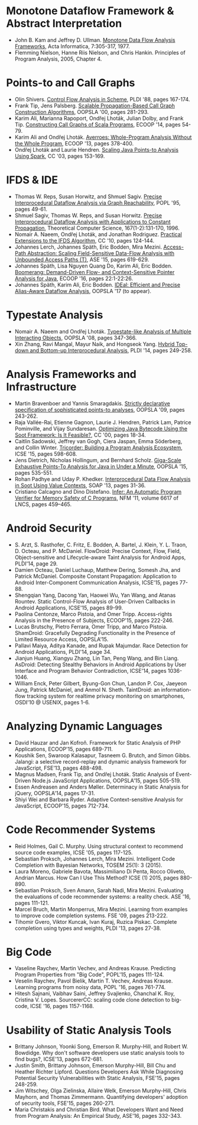 # Monotone Dataflow Framework & Abstract Interpretation
- John B. Kam and Jeffrey D. Ullman. [Monotone Data Flow Analysis Frameworks](https://doi.org/10.1007/BF00290339), Acta Informatica, 7:305-317, 1977.  
- Flemming Nielson, Hanne Riis Nielson, and Chris Hankin. Principles of Program Analysis, 2005, Chapter 4.

# Points-to and Call Graphs
- Olin Shivers. [Control Flow Analysis in Scheme](http://dx.doi.org/10.1145/53990.54007), PLDI '88, pages 167-174.
- Frank Tip, Jens Palsberg. [Scalable Propagation-Based Call Graph Construction Algorithms](http://doi.acm.org/10.1145/353171.353190), OOPSLA '00, pages 281-293.
- Karim Ali, Marianna Rapoport, Ondřej Lhoták, Julian Dolby, and Frank Tip. [Constructing Call Graphs of Scala Programs](http://dx.doi.org/10.1007/978-3-662-44202-9_3), ECOOP '14, pages 54-79.  
- Karim Ali and Ondřej Lhoták. [Averroes: Whole-Program Analysis Without the Whole Program](http://dx.doi.org/10.1007/978-3-642-39038-8_16), ECOOP '13, pages 378-400.
- Ondřej Lhoták and Laurie Hendren. [Scaling Java Points-to Analysis Using Spark](https://doi.org/10.1007/3-540-36579-6_12), CC '03, pages 153-169.

# IFDS & IDE
- Thomas W. Reps, Susan Horwitz, and Shmuel Sagiv. [Precise Interprocedural Dataflow Analysis via Graph Reachability](http://doi.acm.org/10.1145/199448.199462), POPL '95, pages 49-61.
- Shmuel Sagiv, Thomas W. Reps, and Susan Horwitz. [Precise Interprocedural Dataflow Analysis with Applications to Constant Propagation](https://doi.org/10.1016/0304-3975(96)00072-2), Theoretical Computer Science, 167(1-2):131-170, 1996.
- Nomair A. Naeem, Ondřej Lhoták, and Jonathan Rodriguez. [Practical Extensions to the IFDS Algorithm](http://dx.doi.org/10.1007/978-3-642-11970-5_8), CC '10, pages 124-144.
- Johannes Lerch, Johannes Späth, Eric Bodden, Mira Mezini. [Access-Path Abstraction: Scaling Field-Sensitive Data-Flow Analysis with Unbounded Access Paths (T)](http://dx.doi.org/10.1109/ASE.2015.9), ASE '15, pages 619-629.
- Johannes Späth, Lisa Nguyen Quang Do, Karim Ali, Eric Bodden. [Boomerang: Demand-Driven Flow- and Context-Sensitive Pointer Analysis for Java](http://dx.doi.org/10.4230/LIPIcs.ECOOP.2016.22), ECOOP '16, pages 22:1-22:26.
- Johannes Späth, Karim Ali, Eric Bodden. [IDEal: Efficient and Precise Alias-Aware Dataflow Analysis](http://doi.org/10.1145/3133923), OOPSLA '17 (to appear).

# Typestate Analysis
- Nomair A. Naeem and Ondřej Lhoták. [Typestate-like Analysis of Multiple Interacting Objects](http://doi.acm.org/10.1145/1449764.1449792), OOPSLA '08, pages 347-366.
- Xin Zhang, Ravi Mangal, Mayur Naik, and Hongseok Yang. [Hybrid Top-down and Bottom-up Interprocedural Analysis](http://doi.acm.org/10.1145/2594291.2594328), PLDI '14, pages 249-258.

# Analysis Frameworks and Infrastructure
- Martin Bravenboer and Yannis Smaragdakis. [Strictly declarative specification of sophisticated points-to analyses](http://doi.acm.org/10.1145/1640089.1640108), OOPSLA '09, pages 243-262.
- Raja Vallée-Rai, Etienne Gagnon, Laurie J. Hendren, Patrick Lam, Patrice Pominville, and Vijay Sundaresan. [Optimizing Java Bytecode Using the Soot Framework: Is It Feasible?](http://dx.doi.org/10.1007/3-540-46423-9_2), CC '00, pages 18-34.
- Caitlin Sadowski, Jeffrey van Gogh, Ciera Jaspan, Emma Söderberg, and Collin Winter. [Tricorder: Building a Program Analysis Ecosystem](http://dx.doi.org/10.1109/ICSE.2015.76), ICSE '15, pages 598-608.
- Jens Dietrich, Nicholas Hollingum, and Bernhard Scholz. [Giga-Scale Exhaustive Points-To Analysis for Java in Under a Minute](http://dx.doi.org/10.1145/2814270.2814307), OOPSLA '15, pages 535-551.
- Rohan Padhye and Uday P. Khedker. [Interprocedural Data Flow Analysis in Soot Using Value Contexts](http://dx.doi.org/10.1145/2487568.2487569), SOAP '13, pages 31-36.
- Cristiano Calcagno and Dino Distefano. [Infer: An Automatic Program Verifier for Memory Safety of C Programs](http://dx.doi.org/10.1007/978-3-642-20398-5_33), NFM '11, volume 6617 of LNCS, pages 459–465.

# Android Security
- S. Arzt, S. Rasthofer, C. Fritz, E. Bodden, A. Bartel, J. Klein, Y. L. Traon, D. Octeau, and P. McDaniel. FlowDroid: Precise Context, Flow, Field, Object-sensitive and Lifecycle-aware Taint Analysis for Android Apps, PLDI'14, page 29.
- Damien Octeau, Daniel Luchaup, Matthew Dering, Somesh Jha, and Patrick McDaniel. Composite Constant Propagation: Application to Android Inter-Component Communication Analysis, ICSE'15, pages 77-88.
- Shengqian Yang, Dacong Yan, Haowei Wu, Yan Wang, and Atanas Rountev. Static Control-Flow Analysis of User-Driven Callbacks in Android Applications, ICSE'15, pages 89-99.
- Paolina Centonze, Marco Pistoia, and Omer Tripp. Access-rights Analysis in the Presence of Subjects, ECOOP'15, pages 222-246.
- Lucas Brutschy, Pietro Ferrara, Omer Tripp, and Marco Pistoia. ShamDroid: Gracefully Degrading Functionality in the Presence of Limited Resource Access, OOPSLA'15.
- Pallavi Maiya, Aditya Kanade, and Rupak Majumdar. Race Detection for Android Applications, PLDI'14, page 34.
- Jianjun Huang, Xiangyu Zhang, Lin Tan, Peng Wang, and Bin Liang. AsDroid: Detecting Stealthy Behaviors in Android Applications by User Interface and Program Behavior Contradiction, ICSE'14, pages 1036-1046.
- William Enck, Peter Gilbert, Byung-Gon Chun, Landon P. Cox, Jaeyeon Jung, Patrick McDaniel, and Anmol N. Sheth. TaintDroid: an information-flow tracking system for realtime privacy monitoring on smartphones, OSDI'10 @ USENIX, pages 1-6.

# Analyzing Dynamic Languages
- David Hauzar and Jan Kofroň. Framework for Static Analysis of PHP Applications, ECOOP'15, pages 689-711.
- Koushik Sen, Swaroop Kalasapur, Tasneem G. Brutch, and Simon Gibbs. Jalangi: a selective record-replay and dynamic analysis framework for JavaScript, FSE'13, pages 488-498.
- Magnus Madsen, Frank Tip, and Ondřej Lhoták. Static Analysis of Event-Driven Node.js JavaScript Applications, OOPSLA'15, pages 505-519.
- Essen Andreasen and Anders Møller. Determinacy in Static Analysis for jQuery, OOPSLA'14, pages 17-31.
- Shiyi Wei and Barbara Ryder. Adaptive Context-sensitive Analysis for JavaScript, ECOOP'15, pages 712-734.

# Code Recommender Systems
- Reid Holmes, Gail C. Murphy. Using structural context to recommend source code examples, ICSE '05, pages 117-125.
- Sebastian Proksch, Johannes Lerch, Mira Mezini. Intelligent Code Completion with Bayesian Networks, TOSEM 25(1): 3 (2015).
- Laura Moreno, Gabriele Bavota, Massimiliano Di Penta, Rocco Oliveto, Andrian Marcus. How Can I Use This Method? ICSE (1) 2015, pages 880-890.
- Sebastian Proksch, Sven Amann, Sarah Nadi, Mira Mezini. Evaluating the evaluations of code recommender systems: a reality check. ASE '16, pages 111-121.
- Marcel Bruch, Martin Monperrus, Mira Mezini. Learning from examples to improve code completion systems. FSE '09, pages 213-222.
- Tihomir Gvero, Viktor Kuncak, Ivan Kuraj, Ruzica Piskac. Complete completion using types and weights, PLDI '13, pages 27-38.

# Big Code
- Vaseline Raychev, Martin Vechev, and Andreas Krause. Predicting Program Properties from "Big Code", POPL'15, pages 111-124.
- Veselin Raychev, Pavol Bielik, Martin T. Vechev, Andreas Krause. Learning programs from noisy data, POPL '16, pages 761-774.
- Hitesh Sajnani, Vaibhav Saini, Jeffrey Svajlenko, Chanchal K. Roy, Cristina V. Lopes. SourcererCC: scaling code clone detection to big-code, ICSE '16, pages 1157-1168.

# Usability of Static Analysis Tools
- Brittany Johnson, Yoonki Song, Emerson R. Murphy-Hill, and Robert W. Bowdidge. Why don't software developers use static analysis tools to find bugs?, ICSE'13, pages 672-681.
- Justin Smith, Brittany Johnson, Emerson Murphy-Hill, Bill Chu and Heather Richter Lipford. Questions Developers Ask While Diagnosing Potential Security Vulnerabilities with Static Analysis, FSE'15, pages 248-259.
- Jim Witschey, Olga Zielinska, Allaire Welk, Emerson Murphy-Hill, Chris Mayhorn, and Thomas Zimmermann. Quantifying developers' adoption of security tools, FSE'15, pages 260-271.
- Maria Christakis and Christian Bird. What Developers Want and Need from Program Analysis: An Empirical Study, ASE'16, pages 332-343.

